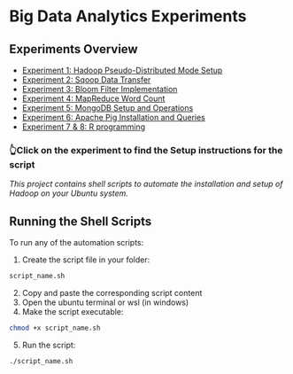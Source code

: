 # Big Data Analytics Experiments

## Experiments Overview
* [Experiment 1: Hadoop Pseudo-Distributed Mode Setup](/docs/hadoop-setup-readme.md)
* [Experiment 2: Sqoop Data Transfer](/docs/sqoop-readme.md)
* [Experiment 3: Bloom Filter Implementation](/docs/bloom.md)
* [Experiment 4: MapReduce Word Count](/docs/wordcount.md)
* [Experiment 5: MongoDB Setup and Operations](/docs/mongo.md)
* [Experiment 6: Apache Pig Installation and Queries](/docs/pig.md)
* [Experiment 7 & 8: R programming](/docs/r_experiments.md)
### 👆Click on the experiment to find the Setup instructions for the script

*This project contains shell scripts to automate the installation and setup of Hadoop on your Ubuntu system.*
## Running the Shell Scripts

To run any of the automation scripts:

1. Create the script file in your folder:
```bash
script_name.sh
```
2. Copy and paste the corresponding script content
3. Open the ubuntu terminal or wsl (in windows)
4. Make the script executable:
```bash
chmod +x script_name.sh
```
5. Run the script:
```bash
./script_name.sh
```
